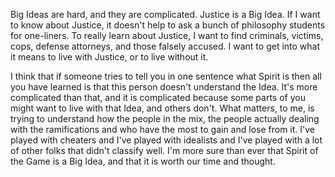 Big Ideas are hard, and they are complicated. Justice is a Big Idea. If
I want to know about Justice, it doesn\'t help to ask a bunch of
philosophy students for one-liners. To really learn about Justice, I
want to find criminals, victims, cops, defense attorneys, and those
falsely accused. I want to get into what it means to live with Justice,
or to live without it.

I think that if someone tries to tell you in one sentence what Spirit is
then all you have learned is that this person doesn\'t understand the
Idea. It\'s more complicated than that, and it is complicated because
some parts of you might want to live with that Idea, and others don\'t.
What matters, to me, is trying to understand how the people in the mix,
the people actually dealing with the ramifications and who have the most
to gain and lose from it. I\'ve played with cheaters and I\'ve played
with idealists and I\'ve played with a lot of other folks that didn\'t
classify well. I\'m more sure than ever that Spirit of the Game is a Big
Idea, and that it is worth our time and thought.
